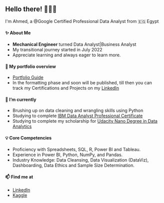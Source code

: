 ## Hello there! 🙋🏽‍♂️

I'm Ahmed, a @Google Certified Professional Data Analyst from 🇪🇬 Egypt

#### ✨ About Me
* **Mechanical Engineer** turned Data Analyst|Business Analyst
* My transitional journey started in July 2022
* Appreciate learning and always eager to learn more.

#### 👀 My portfolio overview
* [Portfolio Guide](https://github.com/am-abdelfatah/Portfolio/)
* In the formatting phase and soon will be published, till then you can track my Certifications and Projects on my [LinkedIn](https://www.linkedin.com/in/ahmed-m-abdlefatah/)


#### 🌱 I’m currently 
* Brushing up on data cleaning and wrangling skills using Python
* Studying to complete [IBM Data Analyst Professional Certificate](https://www.coursera.org/professional-certificates/ibm-data-analyst)
* Studying to complete my scholarship for [Udacity Nano Degree in Data Analytics](https://egfwd.com/specializtion/data-analysis-professional/)

#### 💡 Core Competencies
* Proficiency with Spreadsheets, SQL, R, Power BI and Tableau. 
* Experience in Power BI, Python, NumPy, and Pandas.
* Industry Knowledge: Data Cleansing, Data Visualization (DataViz), Dashboarding, Data Ethics and Sample Size Determination.

#### 📫 Find me at
* [LinkedIn](https://www.linkedin.com/in/ahmed-m-abdlefatah/)
* [Kaggle](https://www.kaggle.com/ahmedmabdelfatah)

<!---
am-abdelfatah/am-abdelfatah is a ✨ special ✨ repository because its `README.md` (this file) appears on your GitHub profile.
You can click the Preview link to take a look at your changes.
--->
